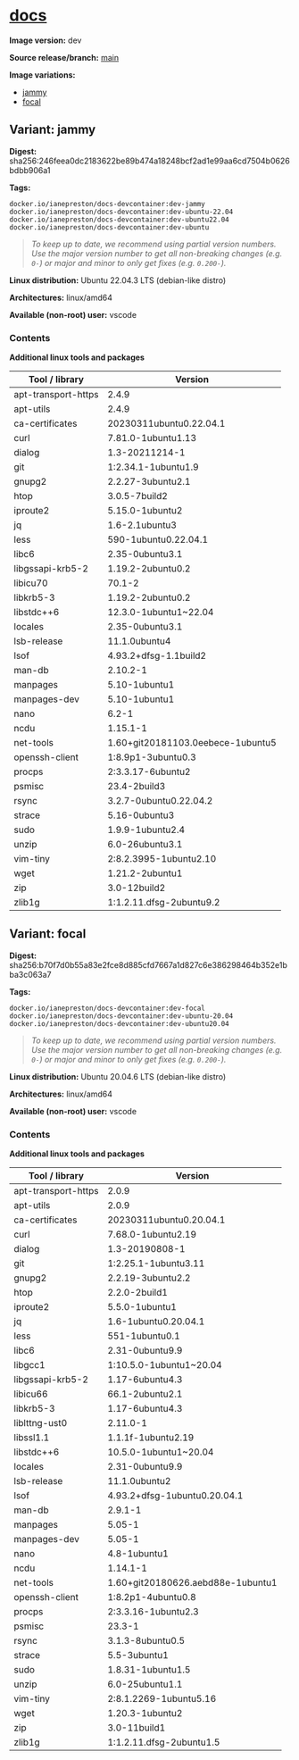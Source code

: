 # [docs](https://github.com/ianepreston/devcontainers/tree/main/src/docs)

**Image version:** dev

**Source release/branch:** [main](https://github.com/ianepreston/devcontainers/tree/main/src/docs)

**Image variations:**
- [jammy](#variant-jammy)
- [focal](#variant-focal)

## Variant: jammy

**Digest:** sha256:246feea0dc2183622be89b474a18248bcf2ad1e99aa6cd7504b0626bdbb906a1

**Tags:**
```
docker.io/ianepreston/docs-devcontainer:dev-jammy
docker.io/ianepreston/docs-devcontainer:dev-ubuntu-22.04
docker.io/ianepreston/docs-devcontainer:dev-ubuntu22.04
docker.io/ianepreston/docs-devcontainer:dev-ubuntu
```
> *To keep up to date, we recommend using partial version numbers. Use the major version number to get all non-breaking changes (e.g. `0-`) or major and minor to only get fixes (e.g. `0.200-`).*

**Linux distribution:** Ubuntu 22.04.3 LTS (debian-like distro)

**Architectures:** linux/amd64

**Available (non-root) user:** vscode

### Contents
**Additional linux tools and packages**

| Tool / library | Version |
|----------------|---------|
| apt-transport-https | 2.4.9 |
| apt-utils | 2.4.9 |
| ca-certificates | 20230311ubuntu0.22.04.1 |
| curl | 7.81.0-1ubuntu1.13 |
| dialog | 1.3-20211214-1 |
| git | 1:2.34.1-1ubuntu1.9 |
| gnupg2 | 2.2.27-3ubuntu2.1 |
| htop | 3.0.5-7build2 |
| iproute2 | 5.15.0-1ubuntu2 |
| jq | 1.6-2.1ubuntu3 |
| less | 590-1ubuntu0.22.04.1 |
| libc6 | 2.35-0ubuntu3.1 |
| libgssapi-krb5-2 | 1.19.2-2ubuntu0.2 |
| libicu70 | 70.1-2 |
| libkrb5-3 | 1.19.2-2ubuntu0.2 |
| libstdc++6 | 12.3.0-1ubuntu1~22.04 |
| locales | 2.35-0ubuntu3.1 |
| lsb-release | 11.1.0ubuntu4 |
| lsof | 4.93.2+dfsg-1.1build2 |
| man-db | 2.10.2-1 |
| manpages | 5.10-1ubuntu1 |
| manpages-dev | 5.10-1ubuntu1 |
| nano | 6.2-1 |
| ncdu | 1.15.1-1 |
| net-tools | 1.60+git20181103.0eebece-1ubuntu5 |
| openssh-client | 1:8.9p1-3ubuntu0.3 |
| procps | 2:3.3.17-6ubuntu2 |
| psmisc | 23.4-2build3 |
| rsync | 3.2.7-0ubuntu0.22.04.2 |
| strace | 5.16-0ubuntu3 |
| sudo | 1.9.9-1ubuntu2.4 |
| unzip | 6.0-26ubuntu3.1 |
| vim-tiny | 2:8.2.3995-1ubuntu2.10 |
| wget | 1.21.2-2ubuntu1 |
| zip | 3.0-12build2 |
| zlib1g | 1:1.2.11.dfsg-2ubuntu9.2 |

## Variant: focal

**Digest:** sha256:b70f7d0b55a83e2fce8d885cfd7667a1d827c6e386298464b352e1bba3c063a7

**Tags:**
```
docker.io/ianepreston/docs-devcontainer:dev-focal
docker.io/ianepreston/docs-devcontainer:dev-ubuntu-20.04
docker.io/ianepreston/docs-devcontainer:dev-ubuntu20.04
```
> *To keep up to date, we recommend using partial version numbers. Use the major version number to get all non-breaking changes (e.g. `0-`) or major and minor to only get fixes (e.g. `0.200-`).*

**Linux distribution:** Ubuntu 20.04.6 LTS (debian-like distro)

**Architectures:** linux/amd64

**Available (non-root) user:** vscode

### Contents
**Additional linux tools and packages**

| Tool / library | Version |
|----------------|---------|
| apt-transport-https | 2.0.9 |
| apt-utils | 2.0.9 |
| ca-certificates | 20230311ubuntu0.20.04.1 |
| curl | 7.68.0-1ubuntu2.19 |
| dialog | 1.3-20190808-1 |
| git | 1:2.25.1-1ubuntu3.11 |
| gnupg2 | 2.2.19-3ubuntu2.2 |
| htop | 2.2.0-2build1 |
| iproute2 | 5.5.0-1ubuntu1 |
| jq | 1.6-1ubuntu0.20.04.1 |
| less | 551-1ubuntu0.1 |
| libc6 | 2.31-0ubuntu9.9 |
| libgcc1 | 1:10.5.0-1ubuntu1~20.04 |
| libgssapi-krb5-2 | 1.17-6ubuntu4.3 |
| libicu66 | 66.1-2ubuntu2.1 |
| libkrb5-3 | 1.17-6ubuntu4.3 |
| liblttng-ust0 | 2.11.0-1 |
| libssl1.1 | 1.1.1f-1ubuntu2.19 |
| libstdc++6 | 10.5.0-1ubuntu1~20.04 |
| locales | 2.31-0ubuntu9.9 |
| lsb-release | 11.1.0ubuntu2 |
| lsof | 4.93.2+dfsg-1ubuntu0.20.04.1 |
| man-db | 2.9.1-1 |
| manpages | 5.05-1 |
| manpages-dev | 5.05-1 |
| nano | 4.8-1ubuntu1 |
| ncdu | 1.14.1-1 |
| net-tools | 1.60+git20180626.aebd88e-1ubuntu1 |
| openssh-client | 1:8.2p1-4ubuntu0.8 |
| procps | 2:3.3.16-1ubuntu2.3 |
| psmisc | 23.3-1 |
| rsync | 3.1.3-8ubuntu0.5 |
| strace | 5.5-3ubuntu1 |
| sudo | 1.8.31-1ubuntu1.5 |
| unzip | 6.0-25ubuntu1.1 |
| vim-tiny | 2:8.1.2269-1ubuntu5.16 |
| wget | 1.20.3-1ubuntu2 |
| zip | 3.0-11build1 |
| zlib1g | 1:1.2.11.dfsg-2ubuntu1.5 |

